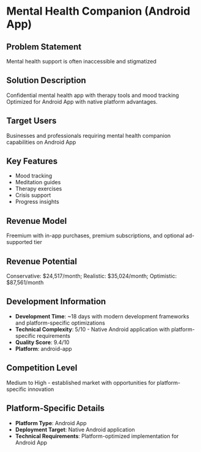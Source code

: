 # Mental Health Companion (Android App)

## Problem Statement
Mental health support is often inaccessible and stigmatized

## Solution Description
Confidential mental health app with therapy tools and mood tracking Optimized for Android App with native platform advantages.

## Target Users
Businesses and professionals requiring mental health companion capabilities on Android App

## Key Features
- Mood tracking
- Meditation guides
- Therapy exercises
- Crisis support
- Progress insights

## Revenue Model
Freemium with in-app purchases, premium subscriptions, and optional ad-supported tier

## Revenue Potential
Conservative: $24,517/month; Realistic: $35,024/month; Optimistic: $87,561/month

## Development Information
- **Development Time**: ~18 days with modern development frameworks and platform-specific optimizations
- **Technical Complexity**: 5/10 - Native Android application with platform-specific requirements
- **Quality Score**: 9.4/10
- **Platform**: android-app

## Competition Level
Medium to High - established market with opportunities for platform-specific innovation

## Platform-Specific Details
- **Platform Type**: Android App
- **Deployment Target**: Native Android application
- **Technical Requirements**: Platform-optimized implementation for Android App
